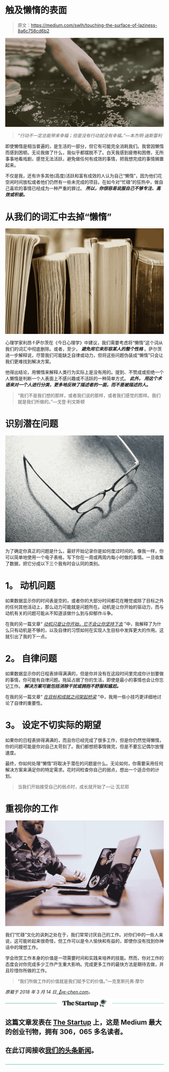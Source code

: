 # 触及懒惰的表面

> 原文：<https://medium.com/swlh/touching-the-surface-of-laziness-8a6c758cd6b2>

![](img/a6362b6023ef47da2a9449b99dabdcab.png)

> *“行动不一定总能带来幸福；但是没有行动就没有幸福。”—本杰明·迪斯雷利*

即使懒惰是相当普遍的，是生活的一部分，但它有可能完全消耗我们。我曾因懒惰而感到困顿。无论我做了什么，我似乎都摆脱不了。白天我感到疲倦和困倦，无所事事地看戏剧，感觉无法活跃，避免做任何有成效的事情，把我想完成的事情搁置起来。

不仅是我，还有许多其他(高度)活跃和富有成效的人认为自己“懒惰”，因为他们花空闲时间放松或者他们仍然有一些未完成的项目。在如今对“忙碌”的狂热中，做自己喜欢的事情已经成为一种严重的罪过。 ***所以，你很容易说服自己不够专注、高效或积极。***

# 从我们的词汇中去掉“懒惰”

![](img/d3b05c85a6ae5f0940ed6fbaa93c47c9.png)

心理学家利昂·f·萨尔茨在《今日心理学》中建议，我们需要考虑将“懒惰”这个词从我们的词汇中彻底删除。或者，至少， ***避免用它来形容某人的整个性格*** 。萨尔茨进一步解释说，尽管我们可能缺乏自律或动力，但将这些问题伪装成“懒惰”只会让我们更难找到解决方案。

他得出结论，用懒惰来解释人类行为实际上是没有用的。提到、不赞成或拒绝一个人懒惰是判断一个人表面上不感兴趣或不活跃的一种简单方式。 ***此外，*** ***用这个术语来对一个人进行分类，更多地反映了描述者的一面，而不是被描述的人。***

> “我们不是我们想的那样，或者我们说的那样，或者我们感觉的那样。我们就是我们所做的。”—戈登·利文斯顿

# **识别潜在问题**

![](img/28c20faa716ec587155a5dccb03883f9.png)

为了确定你真正的问题是什么，最好开始记录你是如何度过时间的。像我一样，你可以简单地使用一个电子表格，写下你在一周或两周内每小时做的事情。一旦收集了数据，把它分成以下三个我有时会认同的类别。

# **1。** **动机问题**

如果数据显示你的时间表是空的，或者你的大部分时间都花在睡觉或除了目标之外的任何其他活动上，那么动力可能就是问题所在。动机是让你开始的驱动力，而与动机有关的问题可能从不知道该做什么到与抑郁作斗争。

在我的另一篇文章“ [*动机只是让你开始，它不会让你坚持下去*](https://ye-chen.com/motivation-only-gets-you-started-it-wont-keep-you-going/) ”中，我解释了为什么只有动机是不够的，以及自律的习惯如何在实现人生目标中发挥更大的作用。这就引出了我的下一点。

# **2。** **自律问题**

如果数据显示你的日程表排得满满的，但是你并没有在这段时间里完成你计划要做的事情，你可能有自律问题。拖延占据了你的生活，即使是最小的事情也会让你忘记工作。 ***解决方案可能包括消除干扰或拥抱不舒服和尴尬。***

在我的另一篇文章“ [*在目标和成就之间架起桥梁*](https://ye-chen.com/building-the-bridge-between-goals-and-accomplishments/) ”中，我用一些小技巧更详细地讨论了自律的重要性。

# **3。** **设定不切实际的期望**

如果你的日程表排得满满的，而且你已经完成了很多工作，但是你仍然觉得懒惰，你的问题可能是你对自己太苛刻了。我们都想把事情做完，但是不要忘记偶尔放慢速度。

最终，你如何处理“懒惰”将取决于潜在的问题是什么。无论如何，你需要采用任何解决方案来满足你的特定需求。花时间检查你自己的弱点，想出一个适合你的计划。

> 当我们开始接受自己的弱点时，成长就开始了—让·瓦尼耶

# 重视你的工作

![](img/d71dcd080da91f404842f8a82d391bd1.png)

我们“忙碌”文化的讽刺之处在于，我们常常讨厌自己的工作。对你们中的一些人来说，这可能听起来很奇怪，但工作可以是令人愉快和有益的，即使你没有找到你神话中的理想工作。

学会欣赏工作本身的价值是一项需要时间和实践来培养的技能。然而，你对工作的态度会对你完成多少工作产生重大影响。完成更多工作的最快方法是期待去做，并且珍惜你所做的工作。

> “我们所做工作的价值就是我们赋予它的价值。”—克里斯托弗·摩尔

*原载于 2018 年 3 月 14 日*[*【ye-chen.com*](https://ye-chen.com/touching-the-surface-of-laziness/)*。*

[![](img/308a8d84fb9b2fab43d66c117fcc4bb4.png)](https://medium.com/swlh)

## 这篇文章发表在 [The Startup](https://medium.com/swlh) 上，这是 Medium 最大的创业刊物，拥有 306，065 多名读者。

## 在此订阅接收[我们的头条新闻](http://growthsupply.com/the-startup-newsletter/)。

[![](img/b0164736ea17a63403e660de5dedf91a.png)](https://medium.com/swlh)